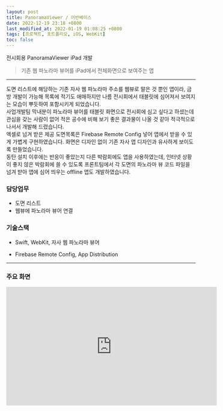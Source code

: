 ```yaml
---
layout: post
title: PanoramaViewer / 어반베이스
date: 2022-12-19 23:18 +0800
last_modified_at: 2022-01-19 01:08:25 +0800
tags: [프로젝트, 포트폴리오, iOS, WebKit]
toc: false
---
```



전시회용 PanoramaViewer iPad 개발

> 기존 웹 파노라마 뷰어를 iPad에서 전체화면으로 보여주는 앱

***

도면 리스트에 해당하는 기존 자사 웹 파노라마 주소를 웹뷰로 말은 것 뿐인 앱이라, 금방 개발이 가능해 목록에 적기도 애매하지만 나름 전시회에서 태블릿에 심어져서 보여지는 모습이 뿌듯하여 포함시키게 되었습니다.<br>
사업개발팀 막내분이 파노라마 뷰어를 태블릿 화면으로 전시회에 심고 싶다고 하셨는데 관심을 갖는 사람이 없어 적은 공수에 비해 보기 좋은 결과물이 나올 것 같아 적극적으로 나서서 개발해 드렸습니다.<br>
엑셀로 넘겨 받은 제공 도면목록은 Firebase Remote Config 넣어 앱에서 받을 수 있게 가볍게 구현하였습니다.
화면은 디자인 없이 기존 자사 앱 디자인과 유사하게 보이도록 만들었습니다.<br>
동탄 설치 이후에는 반응이 좋았는지 다른 박람회에도 앱을 사용하였는데, 인터넷 상황이 좋지 않은 박람회에 쓸 수 있도록 프론트팀에서 각 도면의 파노라마 뷰 코드 파일을 넘겨 받아 앱에 심어 띄우는 offline 앱도 개발하였습니다.
  
### 담당업무
- 도면 리스트
- 웹뷰에 파노라마 뷰어 연결

### 기술스택

- Swift, WebKit, 자사 웹 파노라마 뷰어

- Firebase Remote Config, App Distribution
  
***

### 주요 화면


<iframe width="560" height="315" src="https://www.youtube.com/embed/cdt_vAbbIZA" frameborder="0" allow="accelerometer; autoplay; encrypted-media; gyroscope; picture-in-picture" allowfullscreen></iframe>

